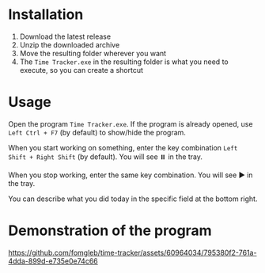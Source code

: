 # Installation
1. Download the latest release
2. Unzip the downloaded archive
3. Move the resulting folder wherever you want
4. The `Time Tracker.exe` in the resulting folder is what you need to execute, so you can create a shortcut

# Usage
Open the program `Time Tracker.exe`. If the program is already opened, use `Left Ctrl + F7` (by default) to show/hide the program.

When you start working on something, enter the key combination `Left Shift + Right Shift` (by default). You will see ⏸️ in the tray.

When you stop working, enter the same key combination. You will see ▶️ in the tray.

You can describe what you did today in the specific field at the bottom right.

# Demonstration of the program


https://github.com/fomgleb/time-tracker/assets/60964034/795380f2-761a-4dda-899d-e735e0e74c66

